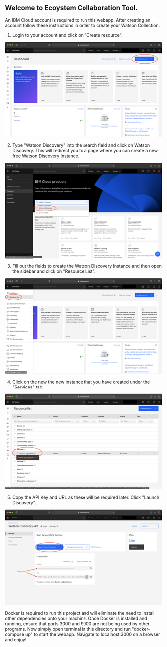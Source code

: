 ## Welcome to Ecoystem Collaboration Tool.

An IBM Cloud account is required to run this webapp. After creating an account follow these instructions in order to create your Watson Collection.

1. Login to your account and click on "Create resource".

![dashboard](./documentation/dashboard.png)

2. Type "Watson Discovery" into the search field and click on Watson Discovery. This will redirect you to a page where you can create a new free Watson Discovery Instance.

![create resource](./documentation/create-resource.png)

3. Fill out the fields to create the Watson Discovery Instance and then open the sidebar and click on "Resource List".

![sidebar](./documentation/sidebar.png)

4. Click on the new the new instance that you have created under the "Services" tab.

![resource list](./documentation/resource-list.png)

5. Copy the API Key and URL as these will be required later. Click "Launch Discovery".

![resource list](./documentation/instance-overview.png)

Docker is required to run this project and will eliminate the need to install other dependencies onto your machine. Once Docker is installed and running, ensure that ports 3000 and 9000 are not being used by other programs. Now simply open terminal in this directory and run "docker-compose up" to start the webapp. Navigate to localhost:3000 on a browser and enjoy!
